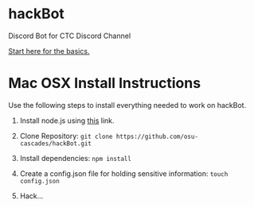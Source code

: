 # hackBot
Discord Bot for CTC Discord Channel

[Start here for the basics.](https://eslachance.gitbooks.io/discord-js-bot-guide/content/coding-walkthroughs/your_basic_bot.html)

# Mac OSX Install Instructions

Use the following steps to install everything needed to work on hackBot.

1. Install node.js using [this](https://nodejs.org/en/download/package-manager/#osx) link.

2. Clone Repository: `git clone https://github.com/osu-cascades/hackBot.git`

3. Install dependencies: `npm install`

4. Create a config.json file for holding sensitive information: `touch config.json`

5. Hack...
